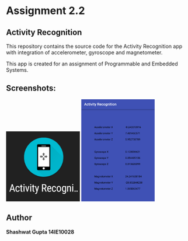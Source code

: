 # Assignment 2.2

## Activity Recognition
This repository contains the source code for the Activity Recognition app with integration of accelerometer, gyroscope and magnetometer.

This app is created for an assignment of Programmable and Embedded Systems.

## Screenshots:

<img src="Screenshots/Screenshot_1.png" width="40%">

<img src="Screenshots/Screenshot_2.png" width="40%">

## Author

**Shashwat Gupta 14IE10028**